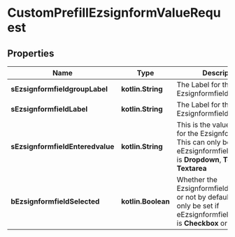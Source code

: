 
# CustomPrefillEzsignformValueRequest

## Properties
| Name | Type | Description | Notes |
| ------------ | ------------- | ------------- | ------------- |
| **sEzsignformfieldgroupLabel** | **kotlin.String** | The Label for the Ezsignformfieldgroup |  |
| **sEzsignformfieldLabel** | **kotlin.String** | The Label for the Ezsignformfield |  [optional] |
| **sEzsignformfieldEnteredvalue** | **kotlin.String** | This is the value enterred for the Ezsignformfield  This can only be set if eEzsignformfieldgroupType is **Dropdown**, **Text** or **Textarea** |  [optional] |
| **bEzsignformfieldSelected** | **kotlin.Boolean** | Whether the Ezsignformfield is selected or not by default.  This can only be set if eEzsignformfieldgroupType is **Checkbox** or **Radio** |  [optional] |



